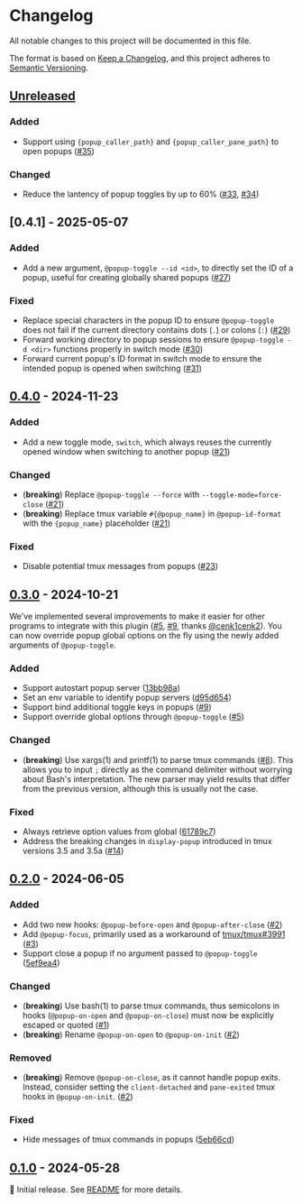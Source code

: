 # Changelog

All notable changes to this project will be documented in this file.

The format is based on [Keep a Changelog](https://keepachangelog.com/en/1.1.0/), and this project
adheres to [Semantic Versioning](https://semver.org/spec/v2.0.0.html).

<!--
Here's a template for each release section. This file should only include changes that
are noticeable to end-users since the last release. For developers, this project follows
[Conventional Commits](https://www.conventionalcommits.org/en/v1.0.0/) to track changes.

## [1.0.0] - YYYY-MM-DD

### Added

- (**breaking**) Always place breaking changes at the top.
- Append other changes in chronological order under the relevant subsections.
- Additionally, you may use `{{PPNUM}}` as a placeholder for the number of a new pull
  request, which will be substituted with the actual number through GitHub Actions.

### Changed

### Deprecated

### Removed

### Fixed

### Security

[1.0.0]: https://github.com/user/repo/compare/v0.0.0..v1.0.0
-->

## [Unreleased]

### Added

- Support using `{popup_caller_path}` and `{popup_caller_pane_path}` to open popups ([#35])

### Changed

- Reduce the lantency of popup toggles by up to 60% ([#33], [#34])

[#33]: https://github.com/loichyan/tmux-toggle-popup/pull/33
[#34]: https://github.com/loichyan/tmux-toggle-popup/pull/34
[#35]: https://github.com/loichyan/tmux-toggle-popup/pull/35

## [0.4.1] - 2025-05-07

### Added

- Add a new argument, `@popup-toggle --id <id>`, to directly set the ID of a popup, useful for
  creating globally shared popups ([#27])

### Fixed

- Replace special characters in the popup ID to ensure `@popup-toggle` does not fail if the current
  directory contains dots (`.`) or colons (`:`) ([#29])
- Forward working directory to popup sessions to ensure `@popup-toggle -d <dir>` functions properly
  in switch mode ([#30])
- Forward current popup's ID format in switch mode to ensure the intended popup is opened when
  switching ([#31])

[#27]: https://github.com/loichyan/tmux-toggle-popup/pull/27
[#29]: https://github.com/loichyan/tmux-toggle-popup/pull/29
[#30]: https://github.com/loichyan/tmux-toggle-popup/pull/30
[#31]: https://github.com/loichyan/tmux-toggle-popup/pull/31

## [0.4.0] - 2024-11-23

### Added

- Add a new toggle mode, `switch`, which always reuses the currently opened window when switching to
  another popup ([#21])

### Changed

- (**breaking**) Replace `@popup-toggle --force` with `--toggle-mode=force-close` ([#21])
- (**breaking**) Replace tmux variable `#{@popup_name}` in `@popup-id-format` with the
  `{popup_name}` placeholder ([#21])

### Fixed

- Disable potential tmux messages from popups ([#23])

[#21]: https://github.com/loichyan/tmux-toggle-popup/pull/21
[#23]: https://github.com/loichyan/tmux-toggle-popup/pull/23

## [0.3.0] - 2024-10-21

We've implemented several improvements to make it easier for other programs to integrate with this
plugin ([#5], [#9], thanks [@cenk1cenk2]). You can now override popup global options on the fly
using the newly added arguments of `@popup-toggle`.

### Added

- Support autostart popup server ([13bb98a])
- Set an env variable to identify popup servers ([d95d654])
- Support bind additional toggle keys in popups ([#9])
- Support override global options through `@popup-toggle` ([#5])

### Changed

- (**breaking**) Use xargs(1) and printf(1) to parse tmux commands ([#8]). This allows you to input
  `;` directly as the command delimiter without worrying about Bash's interpretation. The new parser
  may yield results that differ from the previous version, although this is usually not the case.

### Fixed

- Always retrieve option values from global ([61789c7])
- Address the breaking changes in `display-popup` introduced in tmux versions 3.5 and 3.5a ([#14])

[#5]: https://github.com/loichyan/tmux-toggle-popup/pull/8
[#8]: https://github.com/loichyan/tmux-toggle-popup/pull/8
[#9]: https://github.com/loichyan/tmux-toggle-popup/pull/9
[#14]: https://github.com/loichyan/tmux-toggle-popup/pull/14
[13bb98a]: https://github.com/loichyan/tmux-toggle-popup/commit/13bb98a31debe4d7ca62b2f05e1401d93af53e23
[d95d654]: https://github.com/loichyan/tmux-toggle-popup/commit/d95d654f3eee8f1b9e86ebc000a9718305a442ce
[61789c7]: https://github.com/loichyan/tmux-toggle-popup/commit/61789c7b22fc6428a3248575503d65d88841de73
[@cenk1cenk2]: https://github.com/cenk1cenk2

## [0.2.0] - 2024-06-05

### Added

- Add two new hooks: `@popup-before-open` and `@popup-after-close` ([#2])
- Add `@popup-focus`, primarily used as a workaround of [tmux/tmux#3991] ([#3])
- Support close a popup if no argument passed to `@popup-toggle` ([5ef9ea4])

### Changed

- (**breaking**) Use bash(1) to parse tmux commands, thus semicolons in hooks (`@popup-on-open` and
  `@popup-on-close`) must now be explicitly escaped or quoted ([#1])
- (**breaking**) Rename `@popup-on-open` to `@popup-on-init` ([#2])

### Removed

- (**breaking**) Remove `@popup-on-close`, as it cannot handle popup exits. Instead, consider
  setting the `client-detached` and `pane-exited` tmux hooks in `@popup-on-init`. ([#2])

### Fixed

- Hide messages of tmux commands in popups ([5eb66cd])

[#1]: https://github.com/loichyan/tmux-toggle-popup/pull/1
[#2]: https://github.com/loichyan/tmux-toggle-popup/pull/2
[#3]: https://github.com/loichyan/tmux-toggle-popup/pull/3
[5ef9ea4]: https://github.com/loichyan/tmux-toggle-popup/commit/5ef9ea4d5c103ff8786722221eca939ef3dc1ea5
[5eb66cd]: https://github.com/loichyan/tmux-toggle-popup/commit/5eb66cd17ddaa030d4ea675513322aa1702d92c8
[tmux/tmux#3991]: https://github.com/tmux/tmux/issues/3991

## [0.1.0] - 2024-05-28

🎉 Initial release. See
[README](https://github.com/loichyan/tmux-toggle-popup/blob/v0.1.0/README.md) for more details.

[Unreleased]: https://github.com/loichyan/tmux-toggle-popup/compare/v0.4.0..HEAD
[0.4.0]: https://github.com/loichyan/tmux-toggle-popup/compare/v0.3.0..v0.4.0
[0.3.0]: https://github.com/loichyan/tmux-toggle-popup/compare/v0.2.0..v0.3.0
[0.2.0]: https://github.com/loichyan/tmux-toggle-popup/compare/v0.1.0..v0.2.0
[0.1.0]: https://github.com/loichyan/tmux-toggle-popup/releases/tag/v0.1.0

